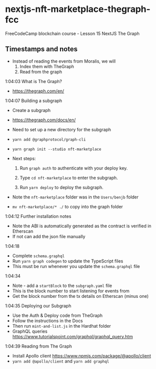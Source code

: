 # nextjs-nft-marketplace-thegraph-fcc
 FreeCodeCamp blockchain course - Lesson 15 NextJS The Graph

## Timestamps and notes
- Instead of reading the events from Moralis, we will
    1. Index them with TheGraph
    2. Read from the graph

1:04:03 What is The Graph?
- https://thegraph.com/en/

1:04:07 Building a subgraph
- Create a subgraph
- https://thegraph.com/docs/en/
- Need to set up a new directory for the subgraph
- ```yarn add @graphprotocol/graph-cli```
- ```yarn graph init --studio nft-marketplace```
- Next steps:

  1. Run `graph auth` to authenticate with your deploy key.

  2. Type `cd nft-marketplace` to enter the subgraph.

  3. Run `yarn deploy` to deploy the subgraph.

- Note the ```nft-marketplace``` folder was in the ```Users/benjb``` folder
- ```mv nft-marketplace/* ./``` to copy into the graph folder

1:04:12 Further installation notes
- Note the ABI is automatically generated as the contract is verified in Etherscan
- If not can add the json file manually 

1:04:18 
- Complete ```schema.graphql``` 
- Run ```yarn graph codegen``` to update the TypeScript files
- This must be run whenever you update the ```schema.graphql``` file

1:04:34 
- Note - add a ```startBlock``` to the ```subgraph.yaml``` file 
- This is the block number to start listening for events from 
- Get the block number from the tx details on Etherscan (minus one)

1:04:35 Deploying our Subgraph
- Use the Auth & Deploy code from TheGraph 
- Follow the instructions in the Docs
- Then run ```mint-and-list.js``` in the Hardhat folder
- GraphQL queries https://www.tutorialspoint.com/graphql/graphql_query.htm

1:04:39 Reading from The Graph
- Install Apollo client https://www.npmjs.com/package/@apollo/client
- ```yarn add @apollo/client``` and ```yarn add graphql```





